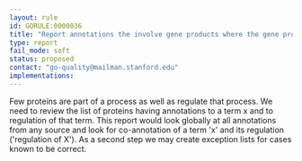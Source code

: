 ```yaml
---
layout: rule
id: GORULE:0000036
title: "Report annotations the involve gene products where the gene product is annotated to a term 'x' and 'regulation of X' (multiple annotations involved)"
type: report
fail_mode: soft
status: proposed
contact: "go-quality@mailman.stanford.edu"
implementations:
---
```


Few proteins are part of a process as well as regulate that process. We need to review the list of proteins having annotations to a term x and to regulation of that term. This report would look globally at all annotations from any source and look for co-annotation of a term 'x' and its regulation ('regulation of X').
As a second step we may create exception lists for cases known to be correct. 
